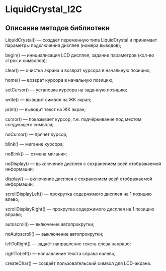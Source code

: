 # LiquidCrystal_I2C

## Описание методов библиотеки

LiquidCrystal() — создаёт переменную типа LiquidCrystal и принимает параметры подключения дисплея (номера выводов);

begin() — инициализация LCD дисплея, задание параметров (кол-во строк и символов);

clear() — очистка экрана и возврат курсора в начальную позицию;

home() — возврат курсора в начальную позицию;

setCursor() — установка курсора на заданную позицию;

write() — выводит символ на ЖК экран;

print() — выводит текст на ЖК экран;

cursor() — показывает курсор, т.е. подчёркивание под местом следующего символа;

noCursor() — прячет курсор;

blink() — мигание курсора;

noBlink() — отмена мигания;

noDisplay() — выключение дисплея с сохранением всей отображаемой информации;

display() — включение дисплея с сохранением всей отображаемой информации;

scrollDisplayLeft() — прокрутка содержимого дисплея на 1 позицию влево;

scrollDisplayRight() — прокрутка содержимого дисплея на 1 позицию вправо;

autoscroll() — включение автопрокрутки;

noAutoscroll() — выключение автопрокрутки;

leftToRight() — задаёт направление текста слева направо;

rightToLeft() — направление текста справа налево;

createChar() — создаёт пользовательский символ для LCD-экрана.
